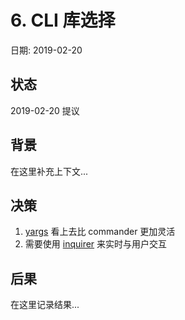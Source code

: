 # 6. CLI 库选择

日期: 2019-02-20

## 状态

2019-02-20 提议

## 背景

在这里补充上下文...

## 决策

1. [yargs](https://github.com/yargs/yargs) 看上去比 commander 更加灵活
2. 需要使用 [inquirer](https://github.com/SBoudrias/Inquirer.js/) 来实时与用户交互  

## 后果

在这里记录结果...
